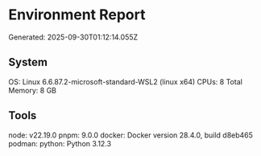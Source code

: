 # Environment Report
Generated: 2025-09-30T01:12:14.055Z

## System
OS: Linux 6.6.87.2-microsoft-standard-WSL2 (linux x64)
CPUs: 8
Total Memory: 8 GB

## Tools
node: v22.19.0
pnpm: 9.0.0
docker: Docker version 28.4.0, build d8eb465
podman: 
python: Python 3.12.3

